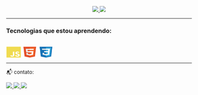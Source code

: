 <div align="center">  
  <a href="https://github.com/daiisantos">
    <img height="180em" src="https://github-readme-stats.vercel.app/api?username=daiisantos&show_icons=true&theme=tokyonight&include_all_commits=true"/>
    <img height="180em" src="https://github-readme-stats.vercel.app/api?/top-langs/?username=daiisantos&layout=compact&langs_count=6&theme=tokyonight"/>
  </a>
</div>

---

### Tecnologias que estou aprendendo:
<div style="display: inline_block"><br>
  <img align="center" alt="JavaScript" height="30" width="40" src="https://raw.githubusercontent.com/devicons/devicon/master/icons/javascript/javascript-plain.svg">
  <img align="center" alt="HTML5" height="30" width="40" src="https://raw.githubusercontent.com/devicons/devicon/master/icons/html5/html5-original.svg">
  <img align="center" alt="CSS3" height="30" width="40" src="https://raw.githubusercontent.com/devicons/devicon/master/icons/css3/css3-original.svg">
</div>

---

📬 contato:
<div>
  <a href="https://instagram.com/____daiiane____" target="_blank">
    <img src="https://img.shields.io/badge/-Instagram-%23E4405F?style=for-the-badge&logo=instagram&logoColor=white">
  </a>
  <a href="mailto:daianesantos2k@gmail.com">
    <img src="https://img.shields.io/badge/-Gmail-%23333?style=for-the-badge&logo=gmail&logoColor=white">
  </a>
  <a href="https://www.linkedin.com/in/daiane-santos-de-oliveira-512050359/" target="_blank">
    <img src="https://img.shields.io/badge/-LinkedIn-%230077B5?style=for-the-badge&logo=linkedin&logoColor=white">
  </a>
</div>

